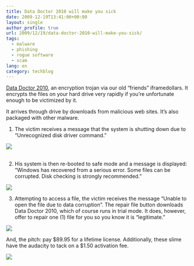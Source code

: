 ```yaml
---
title: Data Doctor 2010 will make you sick
date: 2009-12-19T13:41:00+00:00
layout: single
author_profile: true
url: 2009/12/19/data-doctor-2010-will-make-you-sick/
tags:
  - malware
  - phishing
  - rogue software
  - scam
lang: en
category: techblog
---
```

[Data Doctor 2010](http://sites.google.com/site/boelectronic/computer/malware/list-of-common-malwares/data-doctor-2010), an encryption trojan via our old &#8220;friends&#8221; iframedollars. It encrypts the files on your hard drive very rapidly if you’re unfortunate enough to be victimized by it.

It arrives through drive by downloads from malicious web sites. It’s also packaged with other malware.

1. The victim receives a message that the system is shutting down due to &#8220;Unrecognized disk driver command.&#8221;

<div>
  <a href="http://1.bp.blogspot.com/_vaUVXcmC3OI/SyzP_LNyvMI/AAAAAAAAAac/6i9z2n3lmqY/s1600-h/1.png" imageanchor="1"><img border="0" src="http://1.bp.blogspot.com/_vaUVXcmC3OI/SyzP_LNyvMI/AAAAAAAAAac/6i9z2n3lmqY/s640/1.png" /></a>
</div>

<div>
  <br /><a name="more"></a></p>
</div>

2. His system is then re-booted to safe mode and a message is displayed: &#8220;Windows has recovered from a serious error. Some files can be corrupted. Disk checking is strongly recommended.&#8221;

<div>
</div>

<div>
  <a href="http://2.bp.blogspot.com/_vaUVXcmC3OI/SyzP_-3M0uI/AAAAAAAAAak/Ses9odvviAI/s1600-h/2.png" imageanchor="1"><img border="0" src="http://2.bp.blogspot.com/_vaUVXcmC3OI/SyzP_-3M0uI/AAAAAAAAAak/Ses9odvviAI/s640/2.png" /></a>
</div>

<div>
</div>

3. Attempting to access a file, the victim receives the message &#8220;Unable to open the file due to data corruption&#8221;. The repair file button downloads Data Doctor 2010, which of course runs in trial mode. It does, however, offer to repair one (1) file for you so you know it is &#8220;legitimate.&#8221;

<div>
</div>

<div>
  <a href="http://2.bp.blogspot.com/_vaUVXcmC3OI/SyzQB2I8jRI/AAAAAAAAAas/75Er0zESJiA/s1600-h/3.png" imageanchor="1"><img border="0" src="http://2.bp.blogspot.com/_vaUVXcmC3OI/SyzQB2I8jRI/AAAAAAAAAas/75Er0zESJiA/s640/3.png" /></a>
</div>

<div>
</div>

And, the pitch: pay $89.95 for a lifetime license. Additionally, these slime have the audacity to tack on a $1.50 activation fee.

<div>
</div>

<div>
  <a href="http://1.bp.blogspot.com/_vaUVXcmC3OI/SyzQDXTpbFI/AAAAAAAAAa0/dJCU2hBmPCg/s1600-h/payment_page.png" imageanchor="1"><img border="0" src="http://1.bp.blogspot.com/_vaUVXcmC3OI/SyzQDXTpbFI/AAAAAAAAAa0/dJCU2hBmPCg/s640/payment_page.png" /></a>
</div>

<div>
</div>

<div>
</div>